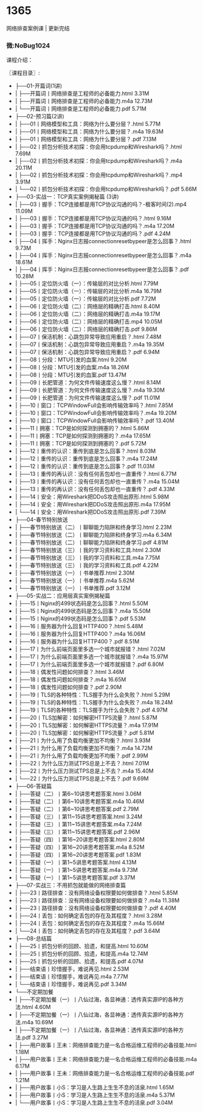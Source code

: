 # 1365
网络排查案例课 | 更新完结
### 微:NoBug1024 


课程介绍：

〖课程目录〗:      

- ├──01-开篇词(1讲)  
- |   ├──开篇词丨网络排查是工程师的必备能力.html  3.31M
- |   ├──开篇词丨网络排查是工程师的必备能力.m4a  12.73M
- |   └──开篇词丨网络排查是工程师的必备能力.pdf  5.71M
- ├──02-预习篇(2讲)  
- |   ├──01丨网络模型和工具：网络为什么要分层？.html  5.77M
- |   ├──01丨网络模型和工具：网络为什么要分层？.m4a  19.63M
- |   ├──01丨网络模型和工具：网络为什么要分层？.pdf  7.13M
- |   ├──02丨抓包分析技术初探：你会用tcpdump和Wireshark吗？.html  7.69M
- |   ├──02丨抓包分析技术初探：你会用tcpdump和Wireshark吗？.m4a  20.11M
- |   ├──02丨抓包分析技术初探：你会用tcpdump和Wireshark吗？.mp4  3.91M
- |   └──02丨抓包分析技术初探：你会用tcpdump和Wireshark吗？.pdf  5.66M
- ├──03-实战一：TCP真实案例揭秘篇 (3讲)  
- |   ├──03丨握手：TCP连接都是用TCP协议沟通的吗？-极客时间(2).mp4  11.09M
- |   ├──03丨握手：TCP连接都是用TCP协议沟通的吗？.html  9.16M
- |   ├──03丨握手：TCP连接都是用TCP协议沟通的吗？.m4a  17.20M
- |   ├──03丨握手：TCP连接都是用TCP协议沟通的吗？.pdf  4.24M
- |   ├──04丨挥手：Nginx日志报connectionresetbypeer是怎么回事？.html  9.73M
- |   ├──04丨挥手：Nginx日志报connectionresetbypeer是怎么回事？.m4a  18.61M
- |   ├──04丨挥手：Nginx日志报connectionresetbypeer是怎么回事？.pdf  10.28M
- |   ├──05丨定位防火墙（一）：传输层的对比分析.html  7.79M
- |   ├──05丨定位防火墙（一）：传输层的对比分析.m4a  16.79M
- |   ├──05丨定位防火墙（一）：传输层的对比分析.pdf  7.72M
- |   ├──06丨定位防火墙（二）：网络层的精确打击.html  8.40M
- |   ├──06丨定位防火墙（二）：网络层的精确打击.m4a  19.17M
- |   ├──06丨定位防火墙（二）：网络层的精确打击.mp4  10.05M
- |   ├──06丨定位防火墙（二）：网络层的精确打击.pdf  9.86M
- |   ├──07丨保活机制：心跳包异常导致应用重启？.html  7.48M
- |   ├──07丨保活机制：心跳包异常导致应用重启？.m4a  19.35M
- |   ├──07丨保活机制：心跳包异常导致应用重启？.pdf  6.94M
- |   ├──08丨分段：MTU引发的血案.html  9.20M
- |   ├──08丨分段：MTU引发的血案.m4a  18.26M
- |   ├──08丨分段：MTU引发的血案.pdf  13.47M
- |   ├──09丨长肥管道：为何文件传输速度这么慢？.html  8.14M
- |   ├──09丨长肥管道：为何文件传输速度这么慢？.m4a  19.30M
- |   ├──09丨长肥管道：为何文件传输速度这么慢？.pdf  11.01M
- |   ├──10丨窗口：TCPWindowFull会影响传输效率吗？.html  7.85M
- |   ├──10丨窗口：TCPWindowFull会影响传输效率吗？.m4a  19.20M
- |   ├──10丨窗口：TCPWindowFull会影响传输效率吗？.pdf  13.40M
- |   ├──11丨拥塞：TCP是如何探测到拥塞的？.html  5.86M
- |   ├──11丨拥塞：TCP是如何探测到拥塞的？.m4a  17.65M
- |   ├──11丨拥塞：TCP是如何探测到拥塞的？.pdf  5.72M
- |   ├──12丨重传的认识：重传到底是怎么回事？.html  8.03M
- |   ├──12丨重传的认识：重传到底是怎么回事？.m4a  17.24M
- |   ├──12丨重传的认识：重传到底是怎么回事？.pdf  11.03M
- |   ├──13丨重传的再认识：没有任何丢包却也一直重传？.html  6.77M
- |   ├──13丨重传的再认识：没有任何丢包却也一直重传？.m4a  15.04M
- |   ├──13丨重传的再认识：没有任何丢包却也一直重传？.pdf  4.33M
- |   ├──14丨安全：用Wireshark把DDoS攻击照出原形.html  5.98M
- |   ├──14丨安全：用Wireshark把DDoS攻击照出原形.m4a  17.95M
- |   └──14丨安全：用Wireshark把DDoS攻击照出原形.pdf  7.39M
- ├──04-春节特别放送  
- |   ├──春节特别放送（二）丨聊聊能力陷阱和终身学习.html  2.23M
- |   ├──春节特别放送（二）丨聊聊能力陷阱和终身学习.m4a  6.34M
- |   ├──春节特别放送（二）丨聊聊能力陷阱和终身学习.pdf  4.81M
- |   ├──春节特别放送（三）丨我的学习资料和工具.html  2.30M
- |   ├──春节特别放送（三）丨我的学习资料和工具.m4a  7.75M
- |   ├──春节特别放送（三）丨我的学习资料和工具.pdf  4.22M
- |   ├──春节特别放送（一）丨书单推荐.html  2.30M
- |   ├──春节特别放送（一）丨书单推荐.m4a  5.62M
- |   └──春节特别放送（一）丨书单推荐.pdf  3.12M
- ├──05-实战二：应用层真实案例揭秘篇  
- |   ├──15丨Nginx的499状态码是怎么回事？.html  5.50M
- |   ├──15丨Nginx的499状态码是怎么回事？.m4a  15.50M
- |   ├──15丨Nginx的499状态码是怎么回事？.pdf  5.53M
- |   ├──16丨服务器为什么回复HTTP400？.html  5.48M
- |   ├──16丨服务器为什么回复HTTP400？.m4a  16.06M
- |   ├──16丨服务器为什么回复HTTP400？.pdf  8.51M
- |   ├──17丨为什么前端页面里多选一个城市就报错？.html  7.02M
- |   ├──17丨为什么前端页面里多选一个城市就报错？.m4a  15.97M
- |   ├──17丨为什么前端页面里多选一个城市就报错？.pdf  6.80M
- |   ├──18丨偶发性问题如何排查？.html  3.46M
- |   ├──18丨偶发性问题如何排查？.m4a  16.65M
- |   ├──18丨偶发性问题如何排查？.pdf  2.90M
- |   ├──19丨TLS的各种特性：TLS握手为什么会失败？.html  5.29M
- |   ├──19丨TLS的各种特性：TLS握手为什么会失败？.m4a  18.24M
- |   ├──19丨TLS的各种特性：TLS握手为什么会失败？.pdf  4.97M
- |   ├──20丨TLS加解密：如何解密HTTPS流量？.html  5.87M
- |   ├──20丨TLS加解密：如何解密HTTPS流量？.m4a  17.91M
- |   ├──20丨TLS加解密：如何解密HTTPS流量？.pdf  5.81M
- |   ├──21丨为什么用了负载均衡更加不均衡？.html  3.93M
- |   ├──21丨为什么用了负载均衡更加不均衡？.m4a  14.72M
- |   ├──21丨为什么用了负载均衡更加不均衡？.pdf  2.99M
- |   ├──22丨为什么压力测试TPS总是上不去？.html  7.01M
- |   ├──22丨为什么压力测试TPS总是上不去？.m4a  15.40M
- |   └──22丨为什么压力测试TPS总是上不去？.pdf  9.69M
- ├──06-答疑篇  
- |   ├──答疑（二）丨第6~10讲思考题答案.html  3.06M
- |   ├──答疑（二）丨第6~10讲思考题答案.m4a  10.46M
- |   ├──答疑（二）丨第6~10讲思考题答案.pdf  2.79M
- |   ├──答疑（三）丨第11~15讲思考题答案.html  3.24M
- |   ├──答疑（三）丨第11~15讲思考题答案.m4a  7.24M
- |   ├──答疑（三）丨第11~15讲思考题答案.pdf  2.96M
- |   ├──答疑（四）丨第16~20讲思考题答案.html  2.80M
- |   ├──答疑（四）丨第16~20讲思考题答案.m4a  8.52M
- |   ├──答疑（四）丨第16~20讲思考题答案.pdf  1.83M
- |   ├──答疑（一）丨第1~5讲思考题答案.html  4.13M
- |   ├──答疑（一）丨第1~5讲思考题答案.m4a  9.73M
- |   └──答疑（一）丨第1~5讲思考题答案.pdf  3.37M
- ├──07-实战三：不用抓包就能做的网络排查篇  
- |   ├──23丨路径排查：没有网络设备权限要如何做排查？.html  5.85M
- |   ├──23丨路径排查：没有网络设备权限要如何做排查？.m4a  11.38M
- |   ├──23丨路径排查：没有网络设备权限要如何做排查？.pdf  4.40M
- |   ├──24丨丢包：如何确定丢包的存在及其程度？.html  3.28M
- |   ├──24丨丢包：如何确定丢包的存在及其程度？.m4a  15.66M
- |   └──24丨丢包：如何确定丢包的存在及其程度？.pdf  3.64M
- ├──08-总结篇  
- |   ├──25丨抓包分析的回顾、拾遗，和提高.html  10.60M
- |   ├──25丨抓包分析的回顾、拾遗，和提高.m4a  12.74M
- |   ├──25丨抓包分析的回顾、拾遗，和提高.pdf  4.07M
- |   ├──结束语丨珍惜握手，难说再见.html  2.53M
- |   ├──结束语丨珍惜握手，难说再见.m4a  7.77M
- |   └──结束语丨珍惜握手，难说再见.pdf  3.34M
- └──不定期加餐  
- |   ├──不定期加餐（一）丨八仙过海，各显神通：透传真实源IP的各种方法.html  4.60M
- |   ├──不定期加餐（一）丨八仙过海，各显神通：透传真实源IP的各种方法.m4a  10.69M
- |   ├──不定期加餐（一）丨八仙过海，各显神通：透传真实源IP的各种方法.pdf  3.27M
- |   ├──用户故事丨王未：网络排查能力是一名合格运维工程师的必备技能.html  1.18M
- |   ├──用户故事丨王未：网络排查能力是一名合格运维工程师的必备技能.m4a  6.17M
- |   ├──用户故事丨王未：网络排查能力是一名合格运维工程师的必备技能.pdf  1.21M
- |   ├──用户故事丨小S：学习是人生路上生生不息的活泉.html  1.65M
- |   ├──用户故事丨小S：学习是人生路上生生不息的活泉.m4a  5.37M
- |   └──用户故事丨小S：学习是人生路上生生不息的活泉.pdf  3.04M

